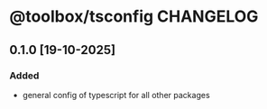 # @toolbox/tsconfig CHANGELOG

## 0.1.0 [19-10-2025]

### Added

- general config of typescript for all other packages
